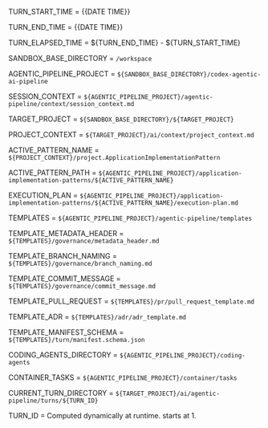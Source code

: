 TURN_START_TIME = {{DATE TIME}}

TURN_END_TIME = {{DATE TIME}}

TURN_ELAPSED_TIME = ${TURN_END_TIME} - ${TURN_START_TIME}

SANDBOX_BASE_DIRECTORY = `/workspace`

AGENTIC_PIPELINE_PROJECT = `${SANDBOX_BASE_DIRECTORY}/codex-agentic-ai-pipeline`

SESSION_CONTEXT = `${AGENTIC_PIPELINE_PROJECT}/agentic-pipeline/context/session_context.md`

TARGET_PROJECT = `${SANDBOX_BASE_DIRECTORY}/${TARGET_PROJECT}`

PROJECT_CONTEXT = `${TARGET_PROJECT}/ai/context/project_context.md`

ACTIVE_PATTERN_NAME = `${PROJECT_CONTEXT}/project.ApplicationImplementationPattern`

ACTIVE_PATTERN_PATH = `${AGENTIC_PIPELINE_PROJECT}/application-implementation-patterns/${ACTIVE_PATTERN_NAME}`

EXECUTION_PLAN = `${AGENTIC_PIPELINE_PROJECT}/application-implementation-patterns/${ACTIVE_PATTERN_NAME}/execution-plan.md`


TEMPLATES = `${AGENTIC_PIPELINE_PROJECT}/agentic-pipeline/templates`

TEMPLATE_METADATA_HEADER = `${TEMPLATES}/governance/metadata_header.md`

TEMPLATE_BRANCH_NAMING = `${TEMPLATES}/governance/branch_naming.md`

TEMPLATE_COMMIT_MESSAGE = `${TEMPLATES}/governance/commit_message.md`

TEMPLATE_PULL_REQUEST = `${TEMPLATES}/pr/pull_request_template.md`

TEMPLATE_ADR = `${TEMPLATES}/adr/adr_template.md`

TEMPLATE_MANIFEST_SCHEMA = `${TEMPLATES}/turn/manifest.schema.json`

CODING_AGENTS_DIRECTORY = `${AGENTIC_PIPELINE_PROJECT}/coding-agents`

CONTAINER_TASKS = `${AGENTIC_PIPELINE_PROJECT}/container/tasks`


CURRENT_TURN_DIRECTORY = `${TARGET_PROJECT}/ai/agentic-pipeline/turns/${TURN_ID}`

TURN_ID = Computed dynamically at runtime. starts at 1.
